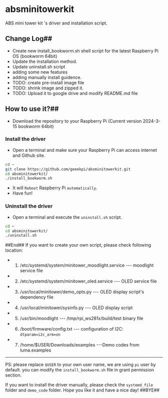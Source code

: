 # absminitowerkit
ABS mini tower kit 's driver and installation script.
## Change Log##
* Create new install_bookworm.sh shell script for the latest Raspberry Pi OS (bookworm 64bit) 
* Update the installation method.
* Update uninstall.sh script 
* adding some new features
* adding manually install guidence. 
* TODO: create pre-install image file
* TODO: shrink image and zipped it.
* TODO: Upload it to google drive and modify README.md file

## How to use it?##
* Download the repository to your Raspberry Pi (Current version 2024-3-15 bookworm 64bit) 
### Install the driver ###
* Open a terminal and make sure your Raspberry Pi can access internet and Github site.
```bash 
cd ~
git clone https://github.com/geeekpi/absminitowerkit.git 
cd absminitowerkit/
./install_bookworm.sh 
```
* It will `Reboot` Raspberry Pi `automatically`.
* Have fun!

### Uninstall the driver ### 
* Open a terminal and execute the `uninstall.sh` script. 
```bash
cd ~
cd absminitowerkit/
./uninstall.sh 
```
##End##
If you want to create your own script, please check following location:
* 1. /etc/systemd/system/minitower_moodlight.service  --- moodlight service file
* 2. /etc/systemd/system/minitower_oled.service  --- OLED service file
* 3. /usr/local/minitower/demo_opts.py --- OLED display script's dependency file
* 4. /usr/local/minitower/sysinfo.py --- OLED display script 
* 5. /usr/bin/moodlight   --- /tmp/rpi_ws281x/build/test binary file 
* 6. /boot/firmware/config.txt  --- configuration of I2C: `dtparam=i2c_arm=on`
* 7. /home/$USER/Downloads/examples ---Demo codes from luma.examples

---
PS: please replace `$USER` to your own user name, we are using `pi` user by default. you can modify the `install_bookworm.sh` file in grant permission section. 


If you want to install the driver manually, please check the `systemd_file` folder and `demo_code` folder. 
Hope you like it and have a nice day!
##BYE##
